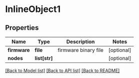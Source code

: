 # InlineObject1

## Properties
Name | Type | Description | Notes
------------ | ------------- | ------------- | -------------
**firmware** | **file** | firmware binary file | [optional] 
**nodes** | **list[str]** |  | [optional] 

[[Back to Model list]](../README.md#documentation-for-models) [[Back to API list]](../README.md#documentation-for-api-endpoints) [[Back to README]](../README.md)


